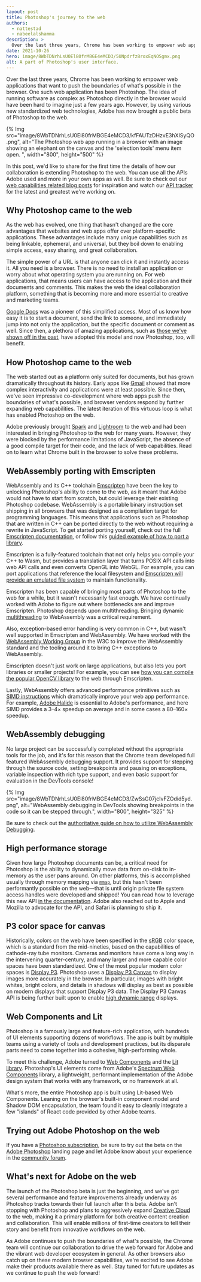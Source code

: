 ```yaml
---
layout: post
title: Photoshop's journey to the web
authors:
  - nattestad
  - nabeelalshamma
description: >
  Over the last three years, Chrome has been working to empower web applications that want to push the boundaries of what's possible in the browser. One such web application has been Photoshop. The idea of running software as complex as Photoshop directly in the browser would have been hard to imagine just a few years ago. However, by using various new standardized web technologies, Adobe has now brought a public beta of Photoshop to the web.
date: 2021-10-26
hero: image/8WbTDNrhLsU0El80frMBGE4eMCD3/5UNpdrfz8roxEqNOSgmx.png
alt: A part of Photoshop's user interface.
---
```


Over the last three years, Chrome has been working to empower web applications that want to push the boundaries of what's possible in the browser. One such web application has been Photoshop. The idea of running software as complex as Photoshop directly in the browser would have been hard to imagine just a few years ago. However, by using various new standardized web technologies, Adobe has now brought a public beta of Photoshop to the web.

{% Img src="image/8WbTDNrhLsU0El80frMBGE4eMCD3/kfFAUTzDHzvE3hXISyQO.png", alt="The Photoshop web app running in a browser with an image showing an elephant on the canvas and the 'selection tools' menu item open. ", width="800", height="500" %}

In this post, we'd like to share for the first time the details of how our collaboration is extending Photoshop to the web. You can use all the APIs Adobe used and more in your own apps as well. Be sure to check out our [web capabilities related blog posts](https://web.dev/tags/capabilities/) for inspiration and watch our [API tracker](https://fugu-tracker.web.app/) for the latest and greatest we're working on.

## Why Photoshop came to the web

As the web has evolved, one thing that hasn't changed are the core advantages that websites and web apps offer over platform-specific applications. These advantages include many unique capabilities such as being linkable, ephemeral, and universal, but they boil down to enabling simple access, easy sharing, and great collaboration.

The simple power of a URL is that anyone can click it and instantly access it. All you need is a browser. There is no need to install an application or worry about what operating system you are running on. For web applications, that means users can have access to the application and their documents and comments. This makes the web the ideal collaboration platform, something that is becoming more and more essential to creative and marketing teams.

[Google Docs](https://docs.google.com/) was a pioneer of this simplified access. Most of us know how easy it is to start a document, send the link to someone, and immediately jump into not only the application, but the specific document or comment as well. Since then, a plethora of amazing applications, such as [those we've shown off in the past](https://www.youtube.com/watch?v=Nrm5G9A_dfs), have adopted this model and now Photoshop, too, will benefit.

## How Photoshop came to the web

The web started out as a platform only suited for documents, but has grown dramatically throughout its history. Early apps like [Gmail](https://www.google.com/gmail/) showed that more complex interactivity and applications were at least possible. Since then, we've seen impressive co-development where web apps push the boundaries of what's possible, and browser vendors respond by further expanding web capabilities. The latest iteration of this virtuous loop is what has enabled Photoshop on the web.

Adobe previously brought [Spark](https://spark.adobe.com/sp/) and [Lightroom](https://lightroom.adobe.com/) to the web and had been interested in bringing Photoshop to the web for many years. However, they were blocked by the performance limitations of JavaScript, the absence of a good compile target for their code, and the lack of web capabilities. Read on to learn what Chrome built in the browser to solve these problems.

## WebAssembly porting with Emscripten

WebAssembly and its C++ toolchain [Emscripten](https://emscripten.org/) have been the key to unlocking Photoshop's ability to come to the web, as it meant that Adobe would not have to start from scratch, but could leverage their existing Photoshop codebase. WebAssembly is a portable binary instruction set shipping in all browsers that was designed as a compilation target for programming languages. This means that applications such as Photoshop that are written in C++ can be ported directly to the web without requiring a rewrite in JavaScript. To get started porting yourself, check out the full [Emscripten documentation](https://emscripten.org/docs/index.html), or follow this [guided example of how to port a library](https://developers.google.com/web/updates/2018/03/emscripting-a-c-library).

Emscripten is a fully-featured toolchain that not only helps you compile your C++ to Wasm, but provides a translation layer that turns POSIX API calls into web API calls and even converts OpenGL into WebGL. For example, you can port applications that reference the local filesystem and [Emscripten will provide an emulated file system](https://emscripten.org/docs/porting/files/file_systems_overview.html#file-system-overview) to maintain functionality.

Emscripten has been capable of bringing most parts of Photoshop to the web for a while, but it wasn't necessarily fast enough. We have continually worked with Adobe to figure out where bottlenecks are and improve Emscripten. Photoshop depends upon multithreading. Bringing dynamic [multithreading](https://emscripten.org/docs/porting/pthreads.html) to WebAssembly was a critical requirement.

Also, exception-based error handling is very common in C++, but wasn't well supported in Emscripten and WebAssembly. We have worked with the [WebAssembly Working Group](https://www.w3.org/wasm/) in the W3C to improve the WebAssembly standard and the tooling around it to bring C++ exceptions to WebAssembly.

Emscripten doesn't just work on large applications, but also lets you port libraries or smaller projects! For example, you can see [how you can compile the popular OpenCV library](https://docs.opencv.org/3.4/d4/da1/tutorial_js_setup.html) to the web through Emscripten.

Lastly, WebAssembly offers advanced performance primitives such as [SIMD instructions](https://emscripten.org/docs/porting/simd.html) which dramatically improve your web app performance. For example, [Adobe Halide](https://halide-lang.org/) is essential to Adobe's performance, and here SIMD provides a 3–4× speedup on average and in some cases a 80–160× speedup.

## WebAssembly debugging

No large project can be successfully completed without the appropriate tools for the job, and it's for this reason that the Chrome team developed full featured WebAssembly debugging support. It provides support for stepping through the source code, setting breakpoints and pausing on exceptions, variable inspection with rich type support, and even basic support for evaluation in the DevTools console!

{% Img src="image/8WbTDNrhLsU0El80frMBGE4eMCD3/ZwSsG07jcIvFZOdid5yd.png", alt="WebAssembly debugging in DevTools showing breakpoints in the code so it can be stepped through.", width="800", height="325" %}

Be sure to check out the [authoritative guide on how to utilize WebAssembly Debugging](https://developer.chrome.com/blog/wasm-debugging-2020/).

## High performance storage

Given how large Photoshop documents can be, a critical need for Photoshop is the ability to dynamically move data from on-disk to in-memory as the user pans around. On other platforms, this is accomplished usually through memory mapping via [`mmap`](https://en.wikipedia.org/wiki/Mmap), but this hasn't been performantly possible on the web—that is until origin private file system access handles were developed and shipped! You can read how to leverage this new API [in the documentation](https://web.dev/file-system-access/#accessing-files-optimized-for-performance-from-the-origin-private-file-system). Adobe also reached out to Apple and Mozilla to advocate for the API, and Safari is planning to ship it.

## P3 color space for canvas

Historically, colors on the web have been specified in the [sRGB](https://en.wikipedia.org/wiki/SRGB) color space, which is a standard from the mid-nineties, based on the capabilities of cathode-ray tube monitors. Cameras and monitors have come a long way in the intervening quarter-century, and many larger and more capable color spaces have been standardized. One of the most popular modern color spaces is [Display P3](https://en.wikipedia.org/wiki/DCI-P3). Photoshop uses a [Display P3 Canvas](https://github.com/WICG/canvas-color-space/blob/main/CanvasColorSpaceProposal.md) to display images more accurately in the browser. In particular, images with bright whites, bright colors, and details in shadows will display as best as possible on modern displays that support Display P3 data.
The Display P3 Canvas API is being further built upon to enable [high dynamic range](https://github.com/w3c/ColorWeb-CG/blob/master/hdr_html_canvas_element.md) displays.

## Web Components and Lit

Photoshop is a famously large and feature-rich application, with hundreds of UI elements supporting dozens of workflows. The app is built by multiple teams using a variety of tools and development practices, but its disparate parts need to come together into a cohesive, high-performing whole.

To meet this challenge, Adobe turned to [Web Components](https://developer.mozilla.org/en-US/docs/Web/Web_Components) and the [Lit library](https://lit.dev). Photoshop's UI elements come from Adobe's [Spectrum Web Components](https://opensource.adobe.com/spectrum-web-components/) library, a lightweight, performant implementation of the Adobe design system that works with any framework, or no framework at all.

What's more, the entire Photoshop app is built using Lit-based Web Components. Leaning on the browser's built-in component model and Shadow DOM encapsulation, the team found it easy to cleanly integrate a few "islands" of React code provided by other Adobe teams.

## Trying out Adobe Photoshop on the web

If you have a [Photoshop subscription](https://www.adobe.com/products/photoshop/pricing-info.html), be sure to try out the beta on the [Adobe Photoshop](https://photoshop.adobe.com/) landing page and let Adobe know about your experience in the [community forum](https://community.adobe.com/t5/photoshop-beta/ct-p/ct-photoshop-beta?page=1&sort=latest_replies&tabid=all&profile.language=en).

## What's next for Adobe on the web

The launch of the Photoshop beta is just the beginning, and we've got several performance and feature improvements already underway as Photoshop tracks towards their full launch after this beta. Adobe isn't stopping with Photoshop and plans to aggressively expand [Creative Cloud](https://www.adobe.com/creativecloud.html) to the web, making it a primary platform for both creative content creation and collaboration. This will enable millions of first-time creators to tell their story and benefit from innovative workflows on the web.

As Adobe continues to push the boundaries of what's possible, the Chrome team will continue our collaboration to drive the web forward for Adobe and the vibrant web developer ecosystem in general. As other browsers also catch up on these modern browser capabilities, we're excited to see Adobe make their products available there as well. Stay tuned for future updates as we continue to push the web forward!
